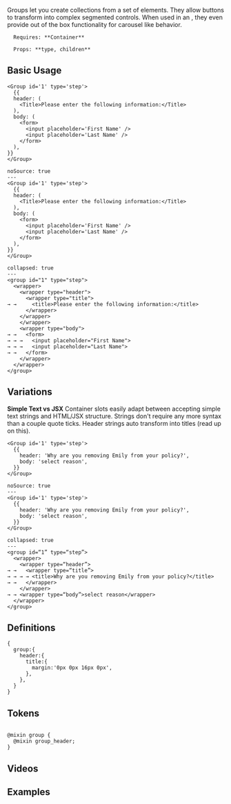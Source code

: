 Groups let you create collections from a set of elements. They allow buttons to transform into complex segmented controls. When used in an <Interview>, they even provide out of the box functionality for carousel like behavior.
```hint
  Requires: **Container**

  Props: **type, children**
```

## Basic Usage
```code|lang-jsx,span-3
<Group id='1' type='step'>
  {{
  header: (
    <Title>Please enter the following information:</Title>
  ),
  body: (
    <form>
      <input placeholder='First Name' />
      <input placeholder='Last Name' />
    </form>
  ),
}}
</Group>
```
```react|span-3
noSource: true
---
<Group id='1' type='step'>
  {{
  header: (
    <Title>Please enter the following information:</Title>
  ),
  body: (
    <form>
      <input placeholder='First Name' />
      <input placeholder='Last Name' />
    </form>
  ),
}}
</Group>
```
```code|lang-html,span-6
collapsed: true
---
<group id="1" type="step">
  <wrapper>
    <wrapper type="header">
      <wrapper type="title">
→ →     <title>Please enter the following information:</title>
      </wrapper>
    </wrapper>
    </wrapper>
    <wrapper type="body">
→ →   <form>
→ → →   <input placeholder="First Name">
→ → →   <input placeholder="Last Name">
→ →   </form>
    </wrapper>
  </wrapper>
</group>
```

## Variations
**Simple Text vs JSX**
Container slots easily adapt between accepting simple text strings and HTML/JSX structure. Strings don't require any more syntax than a couple quote ticks. Header strings auto transform into titles (read up on this).
```code|lang-jsx,span-3
<Group id='1' type='step'>
  {{
    header: 'Why are you removing Emily from your policy?',
    body: 'select reason',
  }}
</Group>
```
```react|span-3
noSource: true
---
<Group id='1' type='step'>
  {{
    header: 'Why are you removing Emily from your policy?',
    body: 'select reason',
  }}
</Group>
```
```code|lang-html,span-6
collapsed: true
---
<group id=“1” type=“step”>
  <wrapper>
    <wrapper type=“header”>
→ →   <wrapper type=“title”>
→ → → → <title>Why are you removing Emily from your policy?</title>
→ →   </wrapper>
    </wrapper>
→ → <wrapper type=“body”>select reason</wrapper>
  </wrapper>
</group>
```

## Definitions
```code|lang-js,span-6
{
  group:{
    header:{
      title:{
        margin:'0px 0px 16px 0px',
      },
    },
  }
}
```

## Tokens
```code|lang-scss,span-6

@mixin group {
  @mixin group_header;
}
```

## Videos

## Examples

